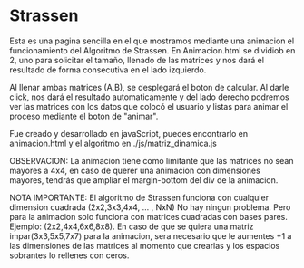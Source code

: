 # Strassen
Esta es una pagina sencilla en el que mostramos mediante una animacion el funcionamiento del Algoritmo de Strassen.
En Animacion.html se dividiob en 2, uno para solicitar el tamaño, llenado de las matrices y nos dará el resultado de
forma consecutiva en el lado izquierdo.

Al llenar ambas matrices (A,B), se desplegará el boton de calcular. Al darle click, nos dará el resultado automaticamente
y del lado derecho podremos ver las matrices con los datos que colocó el usuario y listas para animar el proceso mediante
el boton de "animar".

Fue creado y desarrollado en javaScript, puedes encontrarlo en animacion.html y el algoritmo en ./js/matriz_dinamica.js

OBSERVACION: La animacion tiene como limitante que las matrices no sean mayores a 4x4, en caso de querer una animacion con
dimensiones mayores, tendrás que ampliar el margin-bottom del div de la animacion.

NOTA IMPORTANTE: El algoritmo de Strassen funciona con cualquier dimension cuadrada (2x2,3x3,4x4, ... , NxN) No hay ningun problema. 
Pero para la animacion solo funciona con matrices cuadradas con bases pares.
Ejemplo: (2x2,4x4,6x6,8x8).
En caso de que se quiera una matriz impar(3x3,5x5,7x7) para la animacion, sera necesario que le aumentes +1 a las dimensiones de las 
matrices al momento que crearlas y los espacios sobrantes lo rellenes con ceros. 
